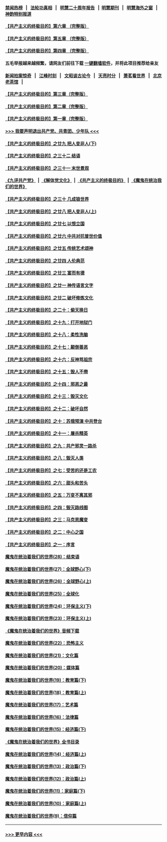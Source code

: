 #### [禁闻热榜](热点新闻.md?=0)  &nbsp;&nbsp;|&nbsp;&nbsp; [法轮功真相](https://github.com/gfw-breaker/truth/blob/master/README.md?=0) &nbsp;&nbsp;|&nbsp;&nbsp; [明慧二十周年报告](https://github.com/gfw-breaker/mh-reports/blob/master/README.md?=0) &nbsp;&nbsp;|&nbsp;&nbsp;[明慧期刊](https://github.com/gfw-breaker/mh-qikan) &nbsp;&nbsp;|&nbsp;&nbsp; [明慧海外之窗](https://github.com/gfw-breaker/mh-news/blob/master/README.md?=0) &nbsp;&nbsp;|&nbsp;&nbsp; [神韵特别报道](https://github.com/gfw-breaker/mh-news/blob/master/shenyun.md?=0)
#### [【共产主义的终极目的】第六章 （完整版）](../pages/nsc422/n11428913.md?t=03050402) 
#### [【共产主义的终极目的】第五章 （完整版）](../pages/nsc422/n11428912.md?t=03050402) 
#### [【共产主义的终极目的】第四章 （完整版）](../pages/nsc422/n11428907.md?t=03050402) 
#### 五毛举报越来越频繁，请网友们前往下载 [一键翻墙软件](https://github.com/gfw-breaker/ssr-accounts)，并将此项目推荐给亲友
#### [新闻拍案惊奇](https://github.com/gfw-breaker/banned-news/blob/master/pages/link4.md) &nbsp;&nbsp;|&nbsp;&nbsp; [江峰时刻](https://github.com/gfw-breaker/banned-news/blob/master/pages/link4.md) &nbsp;&nbsp;|&nbsp;&nbsp; [文昭谈古论今](https://github.com/gfw-breaker/banned-news/blob/master/pages/link4.md) &nbsp;&nbsp;|&nbsp;&nbsp; [天亮时分](https://github.com/gfw-breaker/banned-news/blob/master/pages/link4.md) &nbsp;&nbsp;|&nbsp;&nbsp; [萧茗看世界](https://github.com/gfw-breaker/banned-news/blob/master/pages/link4.md) &nbsp;&nbsp;|&nbsp;&nbsp; [北京老茶馆](https://github.com/gfw-breaker/banned-news/blob/master/pages/link4.md) &nbsp;&nbsp;|&nbsp;&nbsp; 
#### [【共产主义的终极目的】第三章（完整版）](../pages/nsc422/n11428848.md?t=03050402) 
#### [【共产主义的终极目的】第二章（完整版）](../pages/nsc422/n11428831.md?t=03050402) 
#### [【共产主义的终极目的】第一章（完整版）](../pages/nsc422/n11417651.md?t=03050402) 
#### [>>> 我要声明退出共产党、共青团、少年队 <<<](https://github.com/begood0513/goodnews/blob/master/quit/letter.md) 
#### [【共产主义的终极目的】之廿九 把人变非人(下)](../pages/nsc422/n11344140.md?t=03050402) 
#### [【共产主义的终极目的】之三十二 结语](../pages/nsc422/n11360535.md?t=03050402) 
#### [【共产主义的终极目的】之三十一 末世景观](../pages/nsc422/n11351129.md?t=03050402) 
#### [《九评共产党》](https://github.com/begood0513/9ping.md/blob/master/README.md) &nbsp;|&nbsp; [《解体党文化》](../../../../jtdwh.md/blob/master/README.md)  &nbsp;|&nbsp; [《共产主义的终极目的》](../../../../gczydzjmd.md/blob/master/README.md) &nbsp;|&nbsp; [《魔鬼在统治我们的世界》](../../../../mgztzwmdsj.md/blob/master/README.md) 
#### [【共产主义的终极目的】之三十 几成狼世界](../pages/nsc422/n11348280.md?t=03050402) 
#### [【共产主义的终极目的】之廿八 把人变非人(上)](../pages/nsc422/n11340492.md?t=03050402) 
#### [【共产主义的终极目的】之廿七 以恨立国](../pages/nsc422/n11336944.md?t=03050402) 
#### [【共产主义的终极目的】之廿六 中共对抗普世价值](../pages/nsc422/n11324785.md?t=03050402) 
#### [【共产主义的终极目的】之廿五 传统艺术颂神](../pages/nsc422/n11296396.md?t=03050402) 
#### [【共产主义的终极目的】之廿四 人伦典范](../pages/nsc422/n11296397.md?t=03050402) 
#### [【共产主义的终极目的】之廿三 富而有德](../pages/nsc422/n11283598.md?t=03050402) 
#### [【共产主义的终极目的】之廿一 神传语言文字](../pages/nsc422/n11263265.md?t=03050402) 
#### [【共产主义的终极目的】之廿二 破坏修炼文化](../pages/nsc422/n11245728.md?t=03050402) 
#### [【共产主义的终极目的】之二十：偷天换日](../pages/nsc422/n11238846.md?t=03050402) 
#### [【共产主义的终极目的】之十九：打开地狱门](../pages/nsc422/n11206376.md?t=03050402) 
#### [【共产主义的终极目的】之十八：柔性洗脑](../pages/nsc422/n11199994.md?t=03050402) 
#### [【共产主义的终极目的】之十七：颠倒善恶](../pages/nsc422/n11179782.md?t=03050402) 
#### [【共产主义的终极目的】之十六：反神骂祖宗](../pages/nsc422/n11166798.md?t=03050402) 
#### [【共产主义的终极目的】之十五：毁人不倦](../pages/nsc422/n11166792.md?t=03050402) 
#### [【共产主义的终极目的】之十四：邪恶之最](../pages/nsc422/n11150249.md?t=03050402) 
#### [【共产主义的终极目的】之十三：毁灭文化](../pages/nsc422/n11135227.md?t=03050402) 
#### [【共产主义的终极目的】之十二：破坏自然](../pages/nsc422/n11135214.md?t=03050402) 
#### [【共产主义的终极目的】之十：苏俄预演 中共登台](../pages/nsc422/n11118424.md?t=03050402) 
#### [【共产主义的终极目的】之十一：屠杀精英](../pages/nsc422/n11118442.md?t=03050402) 
#### [【共产主义的终极目的】之九：共产邪灵一路杀](../pages/nsc422/n11114139.md?t=03050402) 
#### [【共产主义的终极目的】之八：毁灭人类](../pages/nsc422/n11108503.md?t=03050402) 
#### [【共产主义的终极目的】之七：受苦的还是工农](../pages/nsc422/n11101809.md?t=03050402) 
#### [【共产主义的终极目的】之六：甜头和苦头](../pages/nsc422/n11096971.md?t=03050402) 
#### [【共产主义的终极目的】之五：万变不离其邪](../pages/nsc422/n11091285.md?t=03050402) 
#### [【共产主义的终极目的】之四：毁灭路线图](../pages/nsc422/n11086284.md?t=03050402) 
#### [【共产主义的终极目的】之三：马克思魔变](../pages/nsc422/n11061941.md?t=03050402) 
#### [【共产主义的终极目的】之二：中心之国](../pages/nsc422/n11047728.md?t=03050402) 
#### [【共产主义的终极目的】之一：序言](../pages/nsc422/n11086077.md?t=03050402) 
#### [魔鬼在统治着我们的世界(28)：结束语](../pages/nsc422/n10936246.md?t=03050402) 
#### [魔鬼在统治着我们的世界(27)：全球野心(下)](../pages/nsc422/n10928319.md?t=03050402) 
#### [魔鬼在统治着我们的世界(26)：全球野心(上)](../pages/nsc422/n10900318.md?t=03050402) 
#### [魔鬼在统治着我们的世界(25)：全球化](../pages/nsc422/n10788205.md?t=03050402) 
#### [魔鬼在统治着我们的世界(24)：环保主义(下)](../pages/nsc422/n10695307.md?t=03050402) 
#### [魔鬼在统治着我们的世界(23)：环保主义(上)](../pages/nsc422/n10688613.md?t=03050402) 
#### [《魔鬼在统治着我们的世界》音频下载](../pages/nsc422/n10635553.md?t=03050402) 
#### [魔鬼在统治着我们的世界(22)：恐怖主义](../pages/nsc422/n10614727.md?t=03050402) 
#### [魔鬼在统治着我们的世界(21)：文化篇](../pages/nsc422/n10597706.md?t=03050402) 
#### [魔鬼在统治着我们的世界(20)：媒体篇](../pages/nsc422/n10586579.md?t=03050402) 
#### [魔鬼在统治着我们的世界(19)：教育篇(下)](../pages/nsc422/n10564808.md?t=03050402) 
#### [魔鬼在统治着我们的世界(18)：教育篇(上)](../pages/nsc422/n10526970.md?t=03050402) 
#### [魔鬼在统治着我们的世界(17)：艺术篇](../pages/nsc422/n10499093.md?t=03050402) 
#### [魔鬼在统治着我们的世界(16)：法律篇](../pages/nsc422/n10485969.md?t=03050402) 
#### [魔鬼在统治着我们的世界(15)：经济篇(下)](../pages/nsc422/n10469975.md?t=03050402) 
#### [《魔鬼在统治着我们的世界》全书目录](../pages/nsc422/n10464261.md?t=03050402) 
#### [魔鬼在统治着我们的世界(14)：经济篇(上)](../pages/nsc422/n10457370.md?t=03050402) 
#### [魔鬼在统治着我们的世界(13)：政治篇(下)](../pages/nsc422/n10448270.md?t=03050402) 
#### [魔鬼在统治着我们的世界(12)：政治篇(上)](../pages/nsc422/n10444576.md?t=03050402) 
#### [魔鬼在统治着我们的世界(11)：家庭篇(下)](../pages/nsc422/n10440961.md?t=03050402) 
#### [魔鬼在统治着我们的世界(10)：家庭篇(上)](../pages/nsc422/n10435448.md?t=03050402) 
#### [魔鬼在统治着我们的世界(9)：信仰篇](../pages/nsc422/n10432159.md?t=03050402) 

----
#### [ >>> 更早内容 <<< ](../indexes/nsc422-earlier.md)
